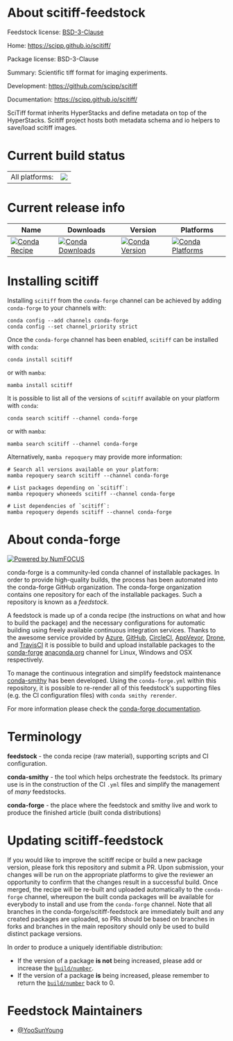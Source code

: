 About scitiff-feedstock
=======================

Feedstock license: [BSD-3-Clause](https://github.com/conda-forge/scitiff-feedstock/blob/main/LICENSE.txt)

Home: https://scipp.github.io/scitiff/

Package license: BSD-3-Clause

Summary: Scientific tiff format for imaging experiments.

Development: https://github.com/scipp/scitiff

Documentation: https://scipp.github.io/scitiff/

SciTiff format inherits HyperStacks and define metadata on top of the HyperStacks.
Scitiff project hosts both metadata schema and io helpers to save/load scitiff images.


Current build status
====================


<table><tr><td>All platforms:</td>
    <td>
      <a href="https://dev.azure.com/conda-forge/feedstock-builds/_build/latest?definitionId=25977&branchName=main">
        <img src="https://dev.azure.com/conda-forge/feedstock-builds/_apis/build/status/scitiff-feedstock?branchName=main">
      </a>
    </td>
  </tr>
</table>

Current release info
====================

| Name | Downloads | Version | Platforms |
| --- | --- | --- | --- |
| [![Conda Recipe](https://img.shields.io/badge/recipe-scitiff-green.svg)](https://anaconda.org/conda-forge/scitiff) | [![Conda Downloads](https://img.shields.io/conda/dn/conda-forge/scitiff.svg)](https://anaconda.org/conda-forge/scitiff) | [![Conda Version](https://img.shields.io/conda/vn/conda-forge/scitiff.svg)](https://anaconda.org/conda-forge/scitiff) | [![Conda Platforms](https://img.shields.io/conda/pn/conda-forge/scitiff.svg)](https://anaconda.org/conda-forge/scitiff) |

Installing scitiff
==================

Installing `scitiff` from the `conda-forge` channel can be achieved by adding `conda-forge` to your channels with:

```
conda config --add channels conda-forge
conda config --set channel_priority strict
```

Once the `conda-forge` channel has been enabled, `scitiff` can be installed with `conda`:

```
conda install scitiff
```

or with `mamba`:

```
mamba install scitiff
```

It is possible to list all of the versions of `scitiff` available on your platform with `conda`:

```
conda search scitiff --channel conda-forge
```

or with `mamba`:

```
mamba search scitiff --channel conda-forge
```

Alternatively, `mamba repoquery` may provide more information:

```
# Search all versions available on your platform:
mamba repoquery search scitiff --channel conda-forge

# List packages depending on `scitiff`:
mamba repoquery whoneeds scitiff --channel conda-forge

# List dependencies of `scitiff`:
mamba repoquery depends scitiff --channel conda-forge
```


About conda-forge
=================

[![Powered by
NumFOCUS](https://img.shields.io/badge/powered%20by-NumFOCUS-orange.svg?style=flat&colorA=E1523D&colorB=007D8A)](https://numfocus.org)

conda-forge is a community-led conda channel of installable packages.
In order to provide high-quality builds, the process has been automated into the
conda-forge GitHub organization. The conda-forge organization contains one repository
for each of the installable packages. Such a repository is known as a *feedstock*.

A feedstock is made up of a conda recipe (the instructions on what and how to build
the package) and the necessary configurations for automatic building using freely
available continuous integration services. Thanks to the awesome service provided by
[Azure](https://azure.microsoft.com/en-us/services/devops/), [GitHub](https://github.com/),
[CircleCI](https://circleci.com/), [AppVeyor](https://www.appveyor.com/),
[Drone](https://cloud.drone.io/welcome), and [TravisCI](https://travis-ci.com/)
it is possible to build and upload installable packages to the
[conda-forge](https://anaconda.org/conda-forge) [anaconda.org](https://anaconda.org/)
channel for Linux, Windows and OSX respectively.

To manage the continuous integration and simplify feedstock maintenance
[conda-smithy](https://github.com/conda-forge/conda-smithy) has been developed.
Using the ``conda-forge.yml`` within this repository, it is possible to re-render all of
this feedstock's supporting files (e.g. the CI configuration files) with ``conda smithy rerender``.

For more information please check the [conda-forge documentation](https://conda-forge.org/docs/).

Terminology
===========

**feedstock** - the conda recipe (raw material), supporting scripts and CI configuration.

**conda-smithy** - the tool which helps orchestrate the feedstock.
                   Its primary use is in the construction of the CI ``.yml`` files
                   and simplify the management of *many* feedstocks.

**conda-forge** - the place where the feedstock and smithy live and work to
                  produce the finished article (built conda distributions)


Updating scitiff-feedstock
==========================

If you would like to improve the scitiff recipe or build a new
package version, please fork this repository and submit a PR. Upon submission,
your changes will be run on the appropriate platforms to give the reviewer an
opportunity to confirm that the changes result in a successful build. Once
merged, the recipe will be re-built and uploaded automatically to the
`conda-forge` channel, whereupon the built conda packages will be available for
everybody to install and use from the `conda-forge` channel.
Note that all branches in the conda-forge/scitiff-feedstock are
immediately built and any created packages are uploaded, so PRs should be based
on branches in forks and branches in the main repository should only be used to
build distinct package versions.

In order to produce a uniquely identifiable distribution:
 * If the version of a package **is not** being increased, please add or increase
   the [``build/number``](https://docs.conda.io/projects/conda-build/en/latest/resources/define-metadata.html#build-number-and-string).
 * If the version of a package **is** being increased, please remember to return
   the [``build/number``](https://docs.conda.io/projects/conda-build/en/latest/resources/define-metadata.html#build-number-and-string)
   back to 0.

Feedstock Maintainers
=====================

* [@YooSunYoung](https://github.com/YooSunYoung/)

